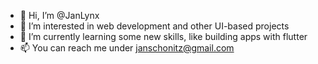 - 👋 Hi, I’m @JanLynx
- 👀 I’m interested in web development and other UI-based projects
- 🌱 I’m currently learning some new skills, like building apps with flutter
- 📫 You can reach me under janschonitz@gmail.com

<!---
JanLynx/JanLynx is a ✨ special ✨ repository because its `README.md` (this file) appears on your GitHub profile.
You can click the Preview link to take a look at your changes.
--->
